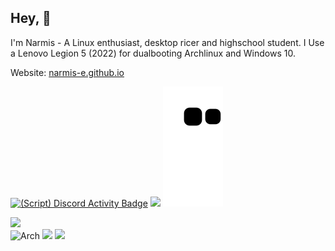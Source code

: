 ## Hey, 👋
I'm Narmis - A Linux enthusiast, desktop ricer and highschool student. I Use a Lenovo Legion 5 (2022) for dualbooting Archlinux and Windows 10.

Website: [narmis-e.github.io](https://narmis-e.github.io/)

[![(Script) Discord Activity Badge](https://badgen.net/badge/Discord%20User/Offline?color=545454&labelColor=434343&icon=discord)](https://github.com/Narmis-E/narmis-e)
![](https://komarev.com/ghpvc/?username=Narmis-E)
![](https://github.com/Narmis-E/narmis-e/blob/output/github-contribution-grid-snake-dark.svg)

[![](https://skillicons.dev/icons?i=python,cpp,bash,html,css,linux,neovim)](https://skillicons.dev)\
![Arch](https://img.shields.io/badge/Arch%20Linux-1BADF6?logo=arch-linux&logoColor=fff&style=flat)
![](https://custom-icon-badges.demolab.com/badge/hyprland-wm-FE403F.svg?logo=hyprlandwm)
![](https://img.shields.io/date/1693732420.svg?label=Time%20since%20last%20distrohop:&colorB=red)
